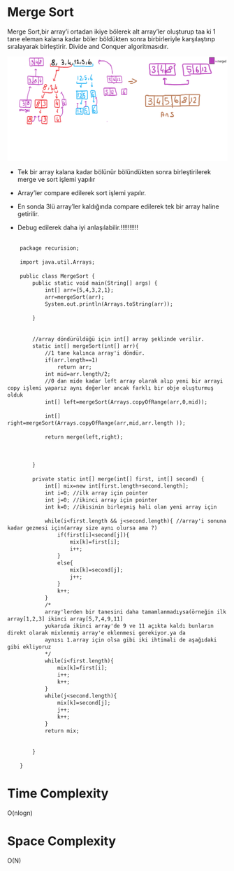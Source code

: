 Merge Sort
===========
Merge Sort,bir array’i ortadan ikiye bölerek alt array’ler oluşturup taa ki 1 tane eleman kalana kadar böler böldükten sonra birbirleriyle karşılaştırıp sıralayarak birleştirir. Divide and Conquer algoritmasıdır.

![photo1](https://github.com/alpersener/Merge-Sort/blob/master/photo1.png)

*   Tek bir array kalana kadar bölünür bölündükten sonra birleştirilerek merge ve sort işlemi yapılır

*   Array’ler compare edilerek sort işlemi yapılır.

*   En sonda 3lü array’ler kaldığında compare edilerek tek bir array haline getirilir.

*   Debug edilerek daha iyi anlaşılabilir.!!!!!!!!!!


```

    package recurision;
    
    import java.util.Arrays;
    
    public class MergeSort {
        public static void main(String[] args) {
            int[] arr={5,4,3,2,1};
            arr=mergeSort(arr);
            System.out.println(Arrays.toString(arr));
    
        }
    
    
        //array döndürüldüğü için int[] array şeklinde verilir.
        static int[] mergeSort(int[] arr){
            //1 tane kalınca array'i döndür.
            if(arr.length==1)
                return arr;
            int mid=arr.length/2;
            //0 dan mide kadar left array olarak alıp yeni bir arrayi copy işlemi yaparız aynı değerler ancak farklı bir obje oluşturmuş olduk
            int[] left=mergeSort(Arrays.copyOfRange(arr,0,mid));
    
            int[] right=mergeSort(Arrays.copyOfRange(arr,mid,arr.length ));
    
            return merge(left,right);
    
    
    
        }
    
        private static int[] merge(int[] first, int[] second) {
            int[] mix=new int[first.length+second.length];
            int i=0; //ilk array için pointer
            int j=0; //ikinci array için pointer
            int k=0; //ikisinin birleşmiş hali olan yeni array için
    
            while(i<first.length && j<second.length){ //array'i sonuna kadar gezmesi için(array size aynı olursa ama ?)
                if(first[i]<second[j]){
                    mix[k]=first[i];
                    i++;
                }
                else{
                    mix[k]=second[j];
                    j++;
                }
                k++;
            }
            /*
            array'lerden bir tanesini daha tamamlanmadıysa(örneğin ilk array[1,2,3] ikinci array[5,7,4,9,11]
            yukarıda ikinci array'de 9 ve 11 açıkta kaldı bunların direkt olarak mixlenmiş array'e eklenmesi gerekiyor.ya da
            aynısı 1.array için olsa gibi iki ihtimali de aşağıdaki gibi ekliyoruz
            */
            while(i<first.length){
                mix[k]=first[i];
                i++;
                k++;
            }
            while(j<second.length){
                mix[k]=second[j];
                j++;
                k++;
            }
            return mix;
    
    
        }
    
    }

```

Time Complexity
===============

O(nlogn)

Space Complexity
================

O(N)
